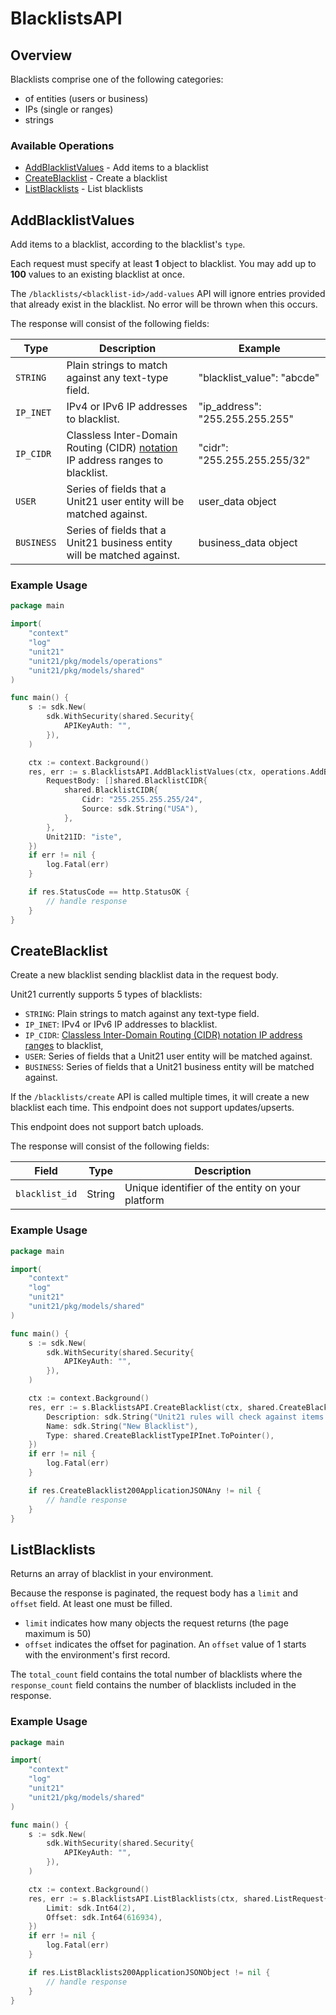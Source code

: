 # BlacklistsAPI

## Overview

Blacklists comprise one of the following categories:
  * of entities (users or business)
  * IPs (single or ranges)
  * strings


### Available Operations

* [AddBlacklistValues](#addblacklistvalues) - Add items to a blacklist
* [CreateBlacklist](#createblacklist) - Create a blacklist
* [ListBlacklists](#listblacklists) - List blacklists

## AddBlacklistValues

Add items to a blacklist, according to the blacklist's `type`.

Each request must specify at least **1** object to blacklist. You may add up to **100**  values to an existing blacklist at once.

The `/blacklists/<blacklist-id>/add-values` API will ignore entries provided that already exist  in the blacklist. No error will be thrown when this occurs.

The response will consist of the following fields:

  | Type       | Description                                                              | Example                           |
  |------------|--------------------------------------------------------------------------|-----------------------------------|
  | `STRING`	 | Plain strings to match against any text-type field.                      | 		"blacklist_value": "abcde"    |
  | `IP_INET`	 | IPv4 or IPv6 IP addresses to blacklist.                                  | 	"ip_address": "255.255.255.255" |
  | `IP_CIDR`	 | Classless Inter-Domain Routing (CIDR) [notation](https://en.wikipedia.org/wiki/Classless_Inter-Domain_Routing#CIDR_notation) IP address ranges to blacklist.  | 	"cidr": "255.255.255.255/32" |
  | `USER`	   | 	Series of fields that a Unit21 user entity will be matched against.     | 	user_data object                |
  | `BUSINESS` | Series of fields that a Unit21 business entity will be matched against.  | 	business_data object            |


### Example Usage

```go
package main

import(
	"context"
	"log"
	"unit21"
	"unit21/pkg/models/operations"
	"unit21/pkg/models/shared"
)

func main() {
    s := sdk.New(
        sdk.WithSecurity(shared.Security{
            APIKeyAuth: "",
        }),
    )

    ctx := context.Background()
    res, err := s.BlacklistsAPI.AddBlacklistValues(ctx, operations.AddBlacklistValuesRequest{
        RequestBody: []shared.BlacklistCIDR{
            shared.BlacklistCIDR{
                Cidr: "255.255.255.255/24",
                Source: sdk.String("USA"),
            },
        },
        Unit21ID: "iste",
    })
    if err != nil {
        log.Fatal(err)
    }

    if res.StatusCode == http.StatusOK {
        // handle response
    }
}
```

## CreateBlacklist

Create a new blacklist sending blacklist data in the request body. 

Unit21 currently supports 5 types of blacklists:

  * `STRING`: Plain strings to match against any text-type field.
  * `IP_INET`: IPv4 or IPv6 IP addresses to blacklist.
  * `IP_CIDR`: [Classless Inter-Domain Routing (CIDR) notation IP address ranges](https://en.wikipedia.org/wiki/Classless_Inter-Domain_Routing#CIDR_notation) to blacklist, 
  * `USER`: Series of fields that a Unit21 user entity will be matched against.
  * `BUSINESS`: Series of fields that a Unit21 business entity will be matched against.


If the `/blacklists/create` API is called multiple times, it will create a new blacklist each time.  This endpoint does not support updates/upserts.

This endpoint does not support batch uploads.

The response will consist of the following fields:

  | Field           | Type     | Description                                           |
  |-----------------|----------|-------------------------------------------------------|
  | `blacklist_id`  | String   | 	Unique identifier of the entity on your platform     |


### Example Usage

```go
package main

import(
	"context"
	"log"
	"unit21"
	"unit21/pkg/models/shared"
)

func main() {
    s := sdk.New(
        sdk.WithSecurity(shared.Security{
            APIKeyAuth: "",
        }),
    )

    ctx := context.Background()
    res, err := s.BlacklistsAPI.CreateBlacklist(ctx, shared.CreateBlacklist{
        Description: sdk.String("Unit21 rules will check against items in this list"),
        Name: sdk.String("New Blacklist"),
        Type: shared.CreateBlacklistTypeIPInet.ToPointer(),
    })
    if err != nil {
        log.Fatal(err)
    }

    if res.CreateBlacklist200ApplicationJSONAny != nil {
        // handle response
    }
}
```

## ListBlacklists

Returns an array of blacklist in your environment. 

Because the response is paginated, the request body has a `limit` and `offset` field. At least one must be filled.
* `limit`  indicates how many objects the request returns (the page maximum is 50)
* `offset` indicates the offset for pagination. An `offset` value of 1 starts with the environment's first record.

The `total_count` field contains the total number of blacklists where the  `response_count` field contains the number of blacklists included in the response.


### Example Usage

```go
package main

import(
	"context"
	"log"
	"unit21"
	"unit21/pkg/models/shared"
)

func main() {
    s := sdk.New(
        sdk.WithSecurity(shared.Security{
            APIKeyAuth: "",
        }),
    )

    ctx := context.Background()
    res, err := s.BlacklistsAPI.ListBlacklists(ctx, shared.ListRequest{
        Limit: sdk.Int64(2),
        Offset: sdk.Int64(616934),
    })
    if err != nil {
        log.Fatal(err)
    }

    if res.ListBlacklists200ApplicationJSONObject != nil {
        // handle response
    }
}
```
